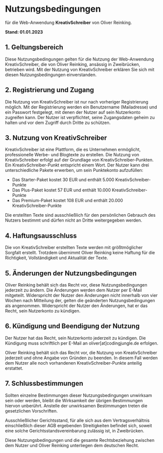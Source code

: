 # Nutzungsbedingungen
für die Web-Anwendung **KreativSchreiber**  von Oliver Reinking.

**Stand: 01.01.2023**

## 1. Geltungsbereich
Diese Nutzungsbedingungen gelten für die Nutzung der Web-Anwendung KreativSchreiber, die von Oliver Reinking, ansässig in Zweibrücken, betrieben wird. Mit der Nutzung von KreativSchreiber erklären Sie sich mit diesen Nutzungsbedingungen einverstanden.

## 2. Registrierung und Zugang
Die Nutzung von KreativSchreiber ist nur nach vorheriger Registrierung möglich. Mit der Registrierung werden ein Benutzername (Mailadresse) und ein Passwort festgelegt, mit denen der Nutzer auf sein Nutzerkonto zugreifen kann. Der Nutzer ist verpflichtet, seine Zugangsdaten geheim zu halten und vor dem Zugriff durch Dritte zu schützen.

## 3. Nutzung von KreativSchreiber
KreativSchreiber ist eine Plattform, die es Unternehmen ermöglicht, professionelle Werbe- und Blogtexte zu erstellen. Die Nutzung von KreativSchreiber erfolgt auf der Grundlage von KreativSchreiber-Punkten. Ein KreativSchreiber-Punkt entspricht einem Wort. Der Nutzer kann drei unterschiedliche Pakete erwerben, um sein Punktekonto aufzufüllen:

- Das Starter-Paket kostet 30 EUR und enthält 5.000 KreativSchreiber-Punkte
- Das Plus-Paket kostet 57 EUR und enthält 10.000 KreativSchreiber-Punkte
- Das Premium-Paket kostet 108 EUR und enthält 20.000 KreativSchreiber-Punkte

Die erstellten Texte sind ausschließlich für den persönlichen Gebrauch des Nutzers bestimmt und dürfen nicht an Dritte weitergegeben werden.

## 4. Haftungsausschluss
Die von KreativSchreiber erstellten Texte werden mit größtmöglicher Sorgfalt erstellt. Trotzdem übernimmt Oliver Reinking keine Haftung für die Richtigkeit, Vollständigkeit und Aktualität der Texte.

## 5. Änderungen der Nutzungsbedingungen
Oliver Reinking behält sich das Recht vor, diese Nutzungsbedingungen jederzeit zu ändern. Die Änderungen werden dem Nutzer per E-Mail mitgeteilt. Widerspricht der Nutzer den Änderungen nicht innerhalb von vier Wochen nach Mitteilung
der, gelten die geänderten Nutzungsbedingungen als angenommen. Widerspricht der Nutzer den Änderungen, hat er das Recht, sein Nutzerkonto zu kündigen.

## 6. Kündigung und Beendigung der Nutzung
Der Nutzer hat das Recht, sein Nutzerkonto jederzeit zu kündigen. Die Kündigung muss schriftlich per E-Mail an oliver[at]codingjungle.de erfolgen.

Oliver Reinking behält sich das Recht vor, die Nutzung von KreativSchreiber jederzeit und ohne Angabe von Gründen zu beenden. In diesem Fall werden dem Nutzer alle noch vorhandenen KreativSchreiber-Punkte anteilig erstattet.

## 7. Schlussbestimmungen
Sollten einzelne Bestimmungen dieser Nutzungsbedingungen unwirksam sein oder werden, bleibt die Wirksamkeit der übrigen Bestimmungen hiervon unberührt. Anstelle der unwirksamen Bestimmungen treten die gesetzlichen Vorschriften.

Ausschließlicher Gerichtsstand, für alle sich aus dem Vertragsverhältnis einschließlich dieser AGB ergebenden Streitigkeiten befindet sich, soweit eine solche Gerichtsstandsvereinbarung zulässig ist, in Zweibrücken.

Diese Nutzungsbedingungen und die gesamte Rechtsbeziehung zwischen dem Nutzer und Oliver Reinking unterliegen dem deutschen Recht.

